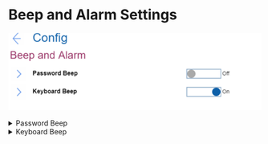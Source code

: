 # Beep and Alarm Settings #
![](./img/beepalarm.png)

<details><summary>Password Beep</summary>

One of 2 possible states for the password beep:

1.	**Off** - no beep sounds. Default.
2.	On - system will make a beep sound when the system is waiting for a power-on, hard disk, or supervisor password.

    ?>  Different beeps will be sounded when the entered password matches or does not match the configured password.


| WMI Setting name | Values | Locked by SVP | AMD/Intel |
|:---|:---|:---|:---|
| PasswordBeep | Disable, Enable | Yes | Both |

</details>

<details><summary>Keyboard Beep</summary>

One of 2 possible states for the keyboard beep:

1.	**On** - a beep will sound when unmanageable key combination is pressed. Default.
2.	Off - a beep is disabled.


| WMI Setting name | Values | Locked by SVP | AMD/Intel |
|:---|:---|:---|:---|
| KeyboardBeep | Disable, Enable | Yes| Both |

</details>